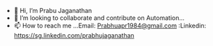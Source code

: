 - 👋 Hi, I’m Prabu Jaganathan
- 💞️ I’m looking to collaborate and contribute on Automation...
- 📫 How to reach me ...Email: Prabhuapr1984@gmail.com :Linkedin: https://sg.linkedin.com/prabhujaganathan

<!---
Prabhuapr1984/Prabhuapr1984 is a ✨ special ✨ repository because its `README.md` (this file) appears on your GitHub profile.
You can click the Preview link to take a look at your changes.
--->
